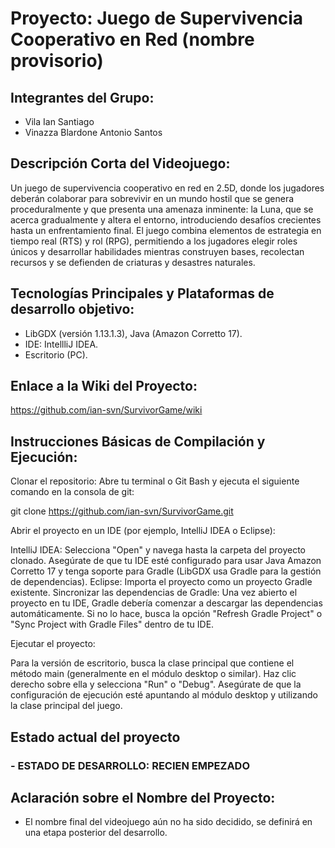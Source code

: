 # Proyecto: Juego de Supervivencia Cooperativo en Red (nombre provisorio)

## Integrantes del Grupo:
- Vila Ian Santiago
- Vinazza Blardone Antonio Santos
## Descripción Corta del Videojuego:
Un juego de supervivencia cooperativo en red en 2.5D, donde los jugadores deberán colaborar para sobrevivir en un mundo hostil que se genera proceduralmente y que presenta una amenaza inminente: la Luna, que se acerca gradualmente y altera el entorno, introduciendo desafíos crecientes hasta un enfrentamiento final. El juego combina elementos de estrategia en tiempo real (RTS) y rol (RPG), permitiendo a los jugadores elegir roles únicos y desarrollar habilidades mientras construyen bases, recolectan recursos y se defienden de criaturas y desastres naturales.

## Tecnologías Principales y Plataformas de desarrollo objetivo:
- LibGDX (versión 1.13.1.3), Java (Amazon Corretto 17).
- IDE: IntellliJ IDEA.
- Escritorio (PC).

## Enlace a la Wiki del Proyecto:
https://github.com/ian-svn/SurvivorGame/wiki

## Instrucciones Básicas de Compilación y Ejecución:

Clonar el repositorio:
Abre tu terminal o Git Bash y ejecuta el siguiente comando en la consola de git:

git clone https://github.com/ian-svn/SurvivorGame.git

Abrir el proyecto en un IDE (por ejemplo, IntelliJ IDEA o Eclipse):

IntelliJ IDEA: Selecciona "Open" y navega hasta la carpeta del proyecto clonado. Asegúrate de que tu IDE esté configurado para usar Java Amazon Corretto 17 y tenga soporte para Gradle (LibGDX usa Gradle para la gestión de dependencias).
Eclipse: Importa el proyecto como un proyecto Gradle existente.
Sincronizar las dependencias de Gradle:
Una vez abierto el proyecto en tu IDE, Gradle debería comenzar a descargar las dependencias automáticamente. Si no lo hace, busca la opción "Refresh Gradle Project" o "Sync Project with Gradle Files" dentro de tu IDE.

Ejecutar el proyecto:

Para la versión de escritorio, busca la clase principal que contiene el método main (generalmente en el módulo desktop o similar). Haz clic derecho sobre ella y selecciona "Run" o "Debug".
Asegúrate de que la configuración de ejecución esté apuntando al módulo desktop y utilizando la clase principal del juego.

## Estado actual del proyecto
### - ESTADO DE DESARROLLO: RECIEN EMPEZADO
## Aclaración sobre el Nombre del Proyecto:
- El nombre final del videojuego aún no ha sido decidido, se definirá en una etapa posterior del desarrollo.
